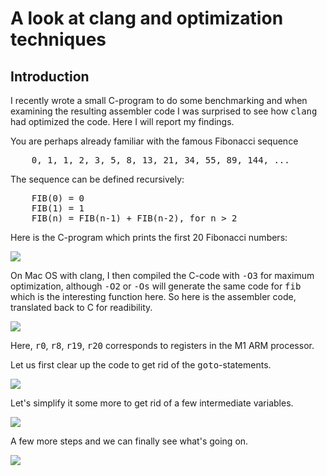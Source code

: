 # A look at clang and optimization techniques

## Introduction
<p>
I recently wrote a small C-program to do some benchmarking and
when examining the resulting assembler code I was surprised to
see how <tt>clang</tt> had optimized the code.
Here I will report my findings.
</p>
<p>
You are perhaps already familiar with the famous Fibonacci sequence
</p>
<pre>
    0, 1, 1, 2, 3, 5, 8, 13, 21, 34, 55, 89, 144, ...
</pre>
The sequence can be defined recursively:
<pre>
    FIB(0) = 0
    FIB(1) = 1
    FIB(n) = FIB(n-1) + FIB(n-2), for n > 2
</pre>
<p>
Here is the C-program which prints the first 20 Fibonacci numbers:
</p>
<img src="fib.c.png" />
<p>
On Mac OS with clang, I then compiled the C-code with <tt>-O3</tt> for
maximum optimization, although <tt>-O2</tt> or <tt>-Os</tt> will generate
the same code for <tt>fib</tt> which is the interesting function here.
So here is the assembler code, translated back to C for readibility.
</p>
<img src="fib-1.png" />
<p>
Here, <tt>r0</tt>, <tt>r8</tt>, <tt>r19</tt>, <tt>r20</tt> corresponds
to registers in the M1 ARM processor.
</p>
<p>
Let us first clear up the code to get rid of the <tt>goto</tt>-statements.
</p>
<img src="fib-2.png" />
<p>
Let's simplify it some more to get rid of a few intermediate variables.
</p>
<img src="fib3.png" />
<p>
A few more steps and we can finally see what's going on.
</p>
<img src="fib-4.png" />





